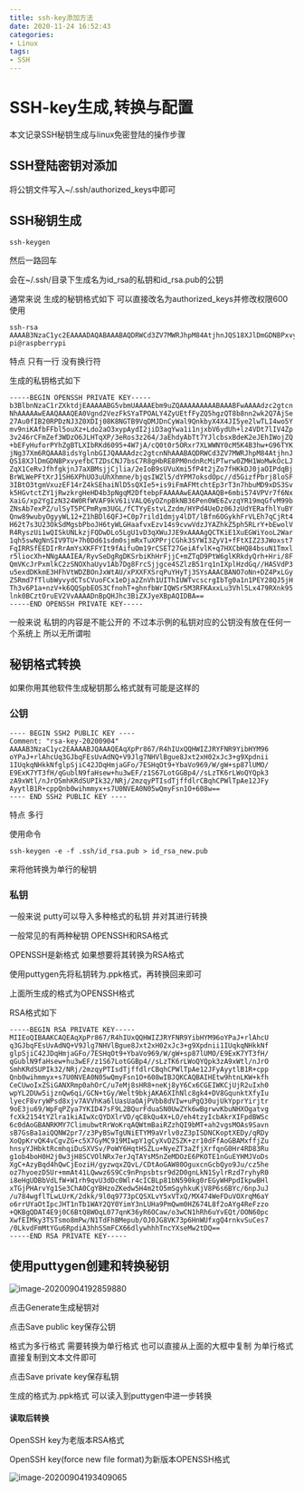 ```yaml
---
title: ssh-key添加方法
date: 2020-11-24 16:52:43
categories:
- Linux
tags:
- SSH
---
```


# SSH-key生成,转换与配置

本文记录SSH秘钥生成与linux免密登陆的操作步骤

<!-- more -->

## SSH登陆密钥对添加

将公钥文件写入~/.ssh/authorized_keys中即可

## SSH秘钥生成

```shell
ssh-keygen
```

然后一路回车

会在~/.ssh/目录下生成名为id_rsa的私钥和id_rsa.pub的公钥

通常来说 生成的秘钥格式如下 可以直接改名为authorized_keys并修改权限600使用

```
ssh-rsa AAAAB3NzaC1yc2EAAAADAQABAAABAQDRWCd3ZV7MWRJhpM84AtjhnJQS18XJlDmGDNBPxvyefbCTZDsCNJ7bsC7R8gHbRE8PM0ndnRcMiPTwrw0ZMH1WoMwkOcLJZqXRvJfhfgkjnJ7aXBMsjjCjlia/2eIoB9sUVuXmi5fP4t2jZo7fHKkDJ0jaOIPdqBjBrWLWePFtXrJ1SH6XPhUO3uUhXhmne/bjqsIWZl5/dYPM7oksdOpc//d5GizfPbrj8loSF3O3tgmVxuzEF14rZ4kSEhaiNlD5sQXIe5+is9iFmAFMtchtEp3rT3n7hbuMD9xDS3Svk5HGvtctZY1jRwzkrgHeHD4b3pNgqM2DftebpF pi@raspberrypi
```

特点 只有一行 没有换行符

生成的私钥格式如下

```
-----BEGIN OPENSSH PRIVATE KEY-----
b3BlbnNzaC1rZXktdjEAAAAABG5vbmUAAAAEbm9uZQAAAAAAAAABAAABFwAAAAdzc2gtcn
NhAAAAAwEAAQAAAQEA0Vgnd2VezFkSYaTPOALY4ZyUEtfFyZQ5hgzQT8b8nn2wk2Q7AjSe
27Au0fIB20RPDzNJ3Z0XDIj08K8NGTB9VqDMJDnCyWal9QnkbyX4X4JI5ye2lwTLI4wo5Y
mv9niKAfbFFbl5ouXz+Ldo2aO3xypAydI2jiD3agYwa1i1njxbV6ydUh+lz4VDt7lIV4Zp
3v246rCFmZef3WDzO6JLHTqXP/3eRos3z264/JaEhdyAbTt7YJlcbsxBdeK2eJEhIWojZQ
+bEFyHuforPYhZgBTLXIbRKd6095+4W7jA/cQ0t0r5ORxr7XLWWNY0cM5K4B3hw+G96TYK
jNg37Xm6RQAAA8idsYglnbGIJQAAAAdzc2gtcnNhAAABAQDRWCd3ZV7MWRJhpM84AtjhnJ
QS18XJlDmGDNBPxvyefbCTZDsCNJ7bsC7R8gHbRE8PM0ndnRcMiPTwrw0ZMH1WoMwkOcLJ
ZqX1CeRvJfhfgkjnJ7aXBMsjjCjlia/2eIoB9sUVuXmi5fP4t2jZo7fHKkDJ0jaOIPdqBj
BrWLWePFtXrJ1SH6XPhUO3uUhXhmne/bjqsIWZl5/dYPM7oksdOpc//d5GizfPbrj8loSF
3IBtO3tgmVxuzEF14rZ4kSEhaiNlD5sQXIe5+is9iFmAFMtchtEp3rT3n7hbuMD9xDS3Sv
k5HGvtctZY1jRwzkrgHeHD4b3pNgqM2DftebpFAAAAAwEAAQAAAQB+6mbi574VPVr7f6Nx
XaiG/xp2YgIzN324W0RfWVAF9kV61iVALQ6yOZnpBkNB36Pen0WE6ZvzqYR19mqGfvM99b
ZNsAb7exPZ/ulSyT5PCPmRym3UGL/fCTYyEstvLZzdm/HYPd4UeDz06JzUdYERafhlYuBY
Qnw89wubyOgyyWL12+Z1hBDl6QFJ+C0p7rild1dmjy4lDT/lBfn6OGykhFrVLEh7qCjRt4
H62t7s3U23OkSdMgsbPboJH6tyWLGHaafvxEzv14s9cvwVdzJYAZhkZ5ph5RLrY+bEwolV
R4RyszUi1wQISkUNLkzjFQDwDLo5LgU1vD3qXWuJJE9xAAAAgQCTKiE1XuEGWiYooL2War
1qh5swNgNnSIV9TU+7h0Dd61sdm0sjmRxTuXPPrjCGhk3SYWI3ZyV1+fFtXIZ23JWoxst7
FqIRRSfEEDIrRrAmYsXKFFYIt9fAifuOm19rCSET27GeiAfvlK+q7HXCbHQ84bsuN1Tmxl
r5liocXh+NNgAAAIEA/RyvSeDgRgDKSrbiKhHrFjjC+mZTqD9PtW6glKRkdyQrh+Hri/8F
QmVKcJrPxmlkC2zSNOXhaUyv1Ab7Dg8FrcSjjgce4SZlzB51rq1nIXplHzdGq//HASVdP3
u5exdDKkmE3HFhVtWDZBOnJxWtAU/xPXXFXSrqPuYHyTj3SYsAAACBANO7oNn+DZ4PxLGy
Z5Rmd7fTlubWyvydCTsCVuoFCx1eDja2ZnVh1UIThIUWTvcscrgIbTg0a1n1PEY28QJ5jH
Th3v6P1a+nzV+k6QQSpbEOS3CfnohT+ghnfbWrIQWSr5M3RFKAxxLu3Vhl5Lx479RXnk95
lnk0BCztOruEV2VvAAAADnBpQHJhc3BiZXJyeXBpAQIDBA==
-----END OPENSSH PRIVATE KEY-----
```

一般来说 私钥的内容是不能公开的 不过本示例的私钥对应的公钥没有放在任何一个系统上 所以无所谓啦

## 秘钥格式转换

如果你用其他软件生成秘钥那么格式就有可能是这样的

### 公钥

```
---- BEGIN SSH2 PUBLIC KEY ----
Comment: "rsa-key-20200904"
AAAAB3NzaC1yc2EAAAABJQAAAQEAqXpPr867/R4hIUxQQHWIZJRYFNR9YibHYM96
oYPaJ+rlAhcUq3GJbqFEsUvAdNQ+V9Jlg7NHVlBgue8Jxt2xH02xJc3+g9Xpdnii
1IUqkqNHkkNfglpSjiC42JDqHmjaGFo/7ESHqOt9+YbaVo969/W/gW+sp87lUMO/
E9ExK7YT3fH/qGublN9faHsew+hu3wEF/z1S67LotGGBp4//sLzTK6rLWoQYQpk3
zA9xWtl/nJrOSmhKRdSUPIk32/NRj/2mzqyPTIsdTjffdlrCBqhCPWlTpAe12JFy
AyytlB1R+cppQnb0wihmmyx+s7U0NVEA0N05wQmyFsn1O+608w==
---- END SSH2 PUBLIC KEY ----
```

特点 多行

使用命令

```
ssh-keygen -e -f .ssh/id_rsa.pub > id_rsa_new.pub
```

来将他转换为单行的秘钥

### 私钥

一般来说 putty可以导入多种格式的私钥 并对其进行转换

一般常见的有两种秘钥 OPENSSH和RSA格式

OPENSSH是新格式 如果想要将其转换为RSA格式

使用puttygen先将私钥转为.ppk格式，再转换回来即可

上面所生成的格式为OPENSSH格式

RSA格式如下

```
-----BEGIN RSA PRIVATE KEY-----
MIIEoQIBAAKCAQEAqXpPr867/R4hIUxQQHWIZJRYFNR9YibHYM96oYPaJ+rlAhcU
q3GJbqFEsUvAdNQ+V9Jlg7NHVlBgue8Jxt2xH02xJc3+g9Xpdnii1IUqkqNHkkNf
glpSjiC42JDqHmjaGFo/7ESHqOt9+YbaVo969/W/gW+sp87lUMO/E9ExK7YT3fH/
qGublN9faHsew+hu3wEF/z1S67LotGGBp4//sLzTK6rLWoQYQpk3zA9xWtl/nJrO
SmhKRdSUPIk32/NRj/2mzqyPTIsdTjffdlrCBqhCPWlTpAe12JFyAyytlB1R+cpp
Qnb0wihmmyx+s7U0NVEA0N05wQmyFsn1O+608wIBJQKCAQBAIHEtw9htnLKW+kfh
CeCUwoIxZSiGANXRmp0ahOrC/u7eMj8sHR8+neKj8yY6Cx6CGEIWKCjUjR2uIxh0
wpYL2DUw5ijznQw6qi/GCN+tGy/Welt9bkjAKA6XIhNlc8gk4+DV8GqunktXfyIu
lyecF8vryWPsd8xjv7AVVhKa6lUasUaOAjPVbb8dVIw+uPgQ30ujUkYpprYirjtr
9oE3ju69/WpFqPZya7YKID47sF9L2BQurFduaSN0UwZYk6wBgrwvKbuNHXOgatvg
fcXk2154tYZlra1kiAIwXcQYDXlrVD/qC8kQu4X+LO/eh4tzyIcbAkrXIFpdBWSc
6c0dAoGBANRKMY7ClimubwtRrWoKrqAQWtmBaiRZzhQI9bMT+ah2vgsMOAs9Savn
sB7GsBa1aiQQNW2pr7/z3PyBSwTgUNiETYM9aVrlv0zZ3pISDNCKoptXEDy/qRDy
XoQpKrvQK4vCgvZG+c5X7GyMC919MIwpY1gCyXvDZSZK+zr10dFfAoGBAMxffjZu
hnsyYJHbktRcmhqiDuSXVSv/PoWY6HqtHSZLu+NyeZT3aZfjXrfqnG0Hr4RD83Ru
g1ob4boH0H2j0w3jH8SCVOlNRx7erJqTAYsM5nZeMDOzE6PKOTE1nGuEYHMJVoDs
XgC+AzyBqd4hQwCjEoziH/gyzwqxZQvL/CDtAoGAW80OguxcnGcbQyo9Ju/cz5he
oz7hyoezD5Ur+mmAt41LQwwz6S9Cc9nPnpsbtsr9d2D0gnLkN1SylrRzd7ryhyR0
i8eHgUDBbVdLfW+W1rh9qvU3dDc0Wlr4cICBLp81bN590kg0rEGyWHPpdIkpwBHl
xTGjPHArvYg1Se3ChA0CgYBHzoZKedw5H4m2tO5mSgyhkuKjV8P6s6BYc/6npJuJ
/u784wgflTLwLUrK/2dkk/9l0q9773pCQSXLvY5xVTxQ/MX474WeFDuVOXrqM6aY
o6rrUYaOtIpcJHT1nTb1WAY2QY0YimY3nLUHa9PmQwm0HZ674L8f2oAYg4ReFzzo
+QKBgQDAT4E9j0C6BtQ8WOqL077qnK36yR6OCaw/o3wCN1hRh6uYvEQt/OON60pc
XwfEIMky3TSTsmo8mPw/N1TdFhBMepub/OJ0JG8VK73p6HnWUfxgQ4rnkvSuCes7
/0LkvdFmMtYGu6RpdiA3hhSSmFCX66dlywhhhTncYXseMw2tDQ==
-----END RSA PRIVATE KEY-----
```

## 使用puttygen创建和转换秘钥

![image-20200904192859880](http://d0.ananas.chaoxing.com/download/f6fea8dd7d7901ce9ec41f277dad7e2b?fn=image-20200904192859880)

点击Generate生成秘钥对

点击Save public key保存公钥

格式为多行格式 需要转换为单行格式 也可以直接从上面的大框中复制 为单行格式 直接复制到文本文件即可

点击Save private key保存私钥

生成的格式为.ppk格式 可以读入到puttygen中进一步转换

#### 读取后转换

OpenSSH key为老版本RSA格式

OpenSSH key(force new file format)为新版本OPENSSH格式

![image-20200904193409065](http://d0.ananas.chaoxing.com/download/28449c7cab3519b39c96567589dc9ed8?fn=image-20200904193409065)

